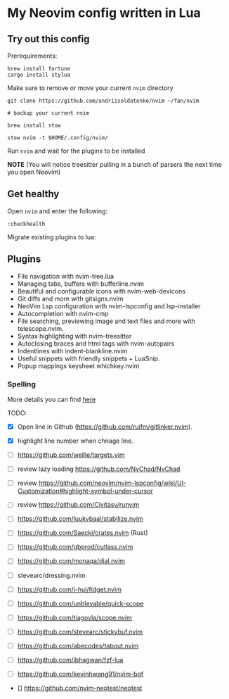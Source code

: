 # My Neovim config written in Lua

## Try out this config


Prerequirements:
```
brew install fortune
cargo install stylua
```

Make sure to remove or move your current `nvim` directory

```
git clone https://github.com/andriisoldatenko/nvim ~/fan/nvim

# backup your current nvim

brew install stow

stow nvim -t $HOME/.config/nvim/
```
Run `nvim` and wait for the plugins to be installed 


**NOTE** (You will notice treesitter pulling in a bunch of parsers the next time you open Neovim) 

## Get healthy

Open `nvim` and enter the following:

```
:checkhealth
```

Migrate existing plugins to lua:

## Plugins
- File navigation with nvim-tree.lua
- Managing tabs, buffers with bufferline.nvim
- Beautiful and configurable icons with nvim-web-devicons
- Git diffs and more with gitsigns.nvim
- NeoVim Lsp configuration with nvim-lspconfig and lsp-installer
- Autocompletion with nvim-cmp
- File searching, previewing image and text files and more with telescope.nvim.
- Syntax highlighting with nvim-treesitter
- Autoclosing braces and html tags with nvim-autopairs
- Indentlines with indent-blankline.nvim
- Useful snippets with friendly snippets + LuaSnip.
- Popup mappings keysheet whichkey.nvim

### Spelling

More details you can find [here](https://neovim.io/doc/user/spell.html)

TODO:
- [x] Open line in Github (https://github.com/ruifm/gitlinker.nvim).
- [x] highlight line number when chnage line.
- [ ] https://github.com/wellle/targets.vim
- [ ] review lazy loading https://github.com/NvChad/NvChad
- [ ] review https://github.com/neovim/nvim-lspconfig/wiki/UI-Customization#highlight-symbol-under-cursor
- [ ] review https://github.com/Civitasv/runvim
- [ ] https://github.com/luukvbaal/stabilize.nvim

- [ ] https://github.com/Saecki/crates.nvim (Rust)
- [ ] https://github.com/gbprod/cutlass.nvim
- [ ] https://github.com/monaqa/dial.nvim
- [ ] stevearc/dressing.nvim
- [ ] https://github.com/j-hui/fidget.nvim
- [ ] https://github.com/unblevable/quick-scope
- [ ] https://github.com/tiagovla/scope.nvim
- [ ] https://github.com/stevearc/stickybuf.nvim
- [ ] https://github.com/abecodes/tabout.nvim
- [ ] https://github.com/ibhagwan/fzf-lua
- [ ] https://github.com/kevinhwang91/nvim-bqf
- [] https://github.com/nvim-neotest/neotest
